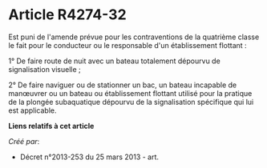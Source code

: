 # Article R4274-32

Est puni de l'amende prévue pour les contraventions de la quatrième classe le fait pour le conducteur ou le responsable d'un
établissement flottant :

1° De faire route de nuit avec un bateau totalement dépourvu de signalisation visuelle ;

2° De faire naviguer ou de stationner un bac, un bateau incapable de manœuvrer ou un bateau ou établissement flottant utilisé
pour la pratique de la plongée subaquatique dépourvu de la signalisation spécifique qui lui est applicable.

**Liens relatifs à cet article**

_Créé par_:

  - Décret n°2013-253 du 25 mars 2013 - art.
